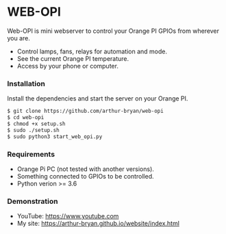 # WEB-OPI

Web-OPI is mini webserver to control your Orange PI GPIOs from wherever you are.

  - Control lamps, fans, relays for automation and mode.
  - See the current Orange PI temperature.
  - Access by your phone or computer.

### Installation

Install the dependencies and start the server on your Orange PI.

```sh
$ git clone https://github.com/arthur-bryan/web-opi
$ cd web-opi
$ chmod +x setup.sh
$ sudo ./setup.sh
$ sudo python3 start_web_opi.py
```


### Requirements

  - Orange Pi PC (not tested with another versions).
  - Something connected to GPIOs to be controlled.
  - Python verion >= 3.6


### Demonstration

  - YouTube: https://www.youtube.com
  - My site: https://arthur-bryan.github.io/website/index.html
